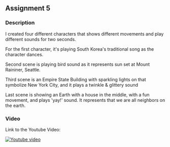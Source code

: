 ## Assignment 5

### Description
I created four different characters that shows different movements and play different sounds for two seconds.

For the first character, it's playing South Korea's traditional song as the character dances.

Second scene is playing bird sound as it represents sun set at Mount Raininer, Seattle.

Third scene is an Empire State Building with sparkling lights on that symbolize New York City, and it plays a twinkle & glittery sound

Last scene is showing an Earth with a house in the middle, with a fun movement, and plays 'yay!' sound. It represents that we are all neighbors on the earth. 


### Video
Link to the Youtube Video:

[![Youtube video](http://img.youtube.com/vi/jmGZyRaJPwY/0.jpg)](http://www.youtube.com/watch?v=jmGZyRaJPwY)
